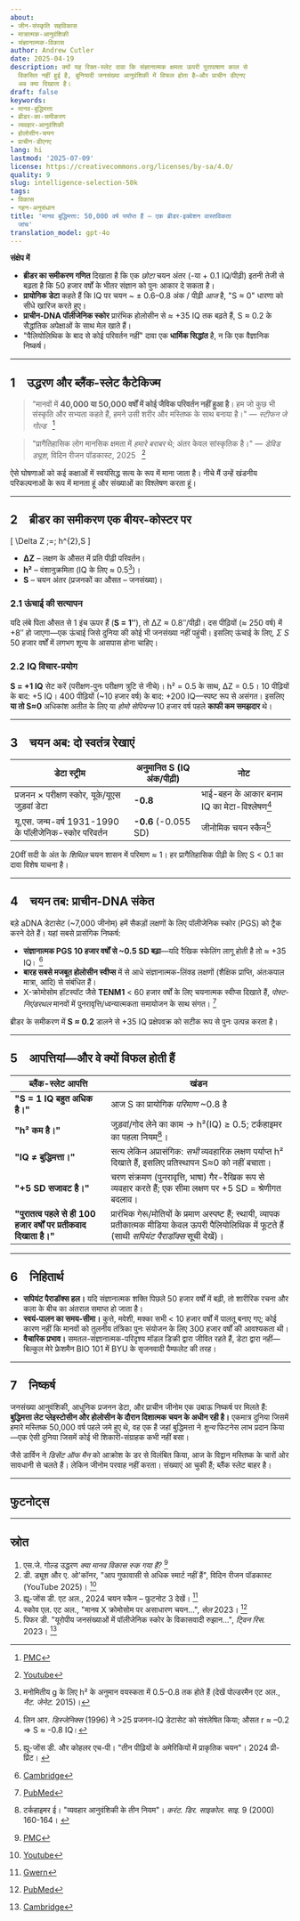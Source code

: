 ```yaml
---
about:
- जीन-संस्कृति सहविकास
- मात्रात्मक-आनुवंशिकी
- संज्ञानात्मक-विकास
author: Andrew Cutler
date: 2025-04-19
description: क्यों यह रिक्त-स्लेट दावा कि संज्ञानात्मक क्षमता ऊपरी पुरापाषाण काल से
  विकसित नहीं हुई है, बुनियादी जनसंख्या आनुवंशिकी में विफल होता है—और प्राचीन डीएनए
  अब क्या दिखाता है।
draft: false
keywords:
- मानव-बुद्धिमत्ता
- ब्रीडर-का-समीकरण
- व्यवहार-आनुवंशिकी
- होलोसीन-चयन
- प्राचीन-डीएनए
lang: hi
lastmod: '2025-07-09'
license: https://creativecommons.org/licenses/by-sa/4.0/
quality: 9
slug: intelligence-selection-50k
tags:
- विकास
- गहन-अनुसंधान
title: 'मानव बुद्धिमत्ता: 50,000 वर्ष पर्याप्त हैं — एक ब्रीडर-इक्वेशन वास्तविकता
  जांच'
translation_model: gpt-4o
---
```


**संक्षेप में**

- **ब्रीडर का समीकरण गणित** दिखाता है कि एक *छोटा* चयन अंतर (-या + 0.1 IQ/पीढ़ी) इतनी तेजी से बढ़ता है कि 50 हजार वर्षों के भीतर संज्ञान को पुनः आकार दे सकता है।
- **प्रायोगिक डेटा** कहते हैं कि IQ पर चयन ~ ± 0.6–0.8 अंक / पीढ़ी *आज* है, "S ≈ 0" धारणा को सीधे खारिज करते हुए।
- **प्राचीन-DNA पॉलीजेनिक स्कोर** प्रारंभिक होलोसीन से ≈ +35 IQ तक बढ़ते हैं, S ≈ 0.2 के सैद्धांतिक अपेक्षाओं के साथ मेल खाते हैं।
- "पैलियोलिथिक के बाद से कोई परिवर्तन नहीं" दावा एक **धार्मिक सिद्धांत** है, न कि एक वैज्ञानिक निष्कर्ष।

---

## 1 उद्धरण और ब्लैंक-स्लेट कैटेकिज्म

> "मानवों में **40,000 या 50,000 वर्षों में कोई जैविक परिवर्तन नहीं हुआ है**। हम जो कुछ भी संस्कृति और सभ्यता कहते हैं, हमने उसी शरीर और मस्तिष्क के साथ बनाया है।" — *स्टीफन जे गोल्ड*  [^oai1]

> "प्रागैतिहासिक लोग मानसिक क्षमता में *हमारे बराबर* थे; अंतर केवल सांस्कृतिक है।" — *डेविड ड्यूश*, विदिन रीजन पॉडकास्ट, 2025  [^oai2]

ऐसे घोषणाओं को कई कक्षाओं में स्वयंसिद्ध सत्य के रूप में माना जाता है। नीचे मैं उन्हें खंडनीय परिकल्पनाओं के रूप में मानता हूं और संख्याओं का विश्लेषण करता हूं।

---

## 2 ब्रीडर का समीकरण एक बीयर-कोस्टर पर

\[
\Delta Z \;=\; h^{2}\,S
\]

- **ΔZ** – लक्षण के औसत में प्रति पीढ़ी परिवर्तन।
- **h²** – वंशानुक्रमिता (IQ के लिए ≈ 0.5[^1])।
- **S** – चयन अंतर (प्रजनकों का औसत – जनसंख्या)।

### 2.1 ऊंचाई की सत्यापन
यदि लंबे पिता औसत से 1 इंच ऊपर हैं (**S = 1″**), तो ΔZ ≈ 0.8″/पीढ़ी। दस पीढ़ियों (≈ 250 वर्ष) में +8″ हो जाएगा—एक ऊंचाई जिसे दुनिया की कोई भी जनसंख्या नहीं पहुंची। इसलिए ऊंचाई के लिए, *Σ S* 50 हजार वर्षों में लगभग शून्य के आसपास होना चाहिए।

### 2.2 IQ विचार-प्रयोग
**S = +1 IQ** सेट करें (परीक्षण-पुनः परीक्षण त्रुटि से नीचे)। h² = 0.5 के साथ, ΔZ = 0.5। 10 पीढ़ियों के बाद: +5 IQ। 400 पीढ़ियों (~10 हजार वर्ष) के बाद: +200 IQ—स्पष्ट रूप से असंगत। इसलिए **या तो S≈0** अधिकांश अतीत के लिए या *होमो सेपियन्स* 10 हजार वर्ष पहले **काफी कम समझदार** थे।

---

## 3 चयन अब: दो स्वतंत्र रेखाएं

| डेटा स्ट्रीम | अनुमानित S (IQ अंक/पीढ़ी) | नोट |
|-------------|--------------------------|------|
| प्रजनन × परीक्षण स्कोर, यूके/यूएस जुड़वां डेटा | **-0.8** | भाई-बहन के आकार बनाम IQ का मेटा-विश्लेषण[^2] |
| यू.एस. जन्म-वर्ष 1931-1990 के पॉलीजेनिक-स्कोर परिवर्तन | **-0.6** (-0.055 SD) | जीनोमिक चयन स्कैन[^3] |

20वीं सदी के अंत के *शिथिल* चयन शासन में परिमाण ≈ 1। हर प्रागैतिहासिक पीढ़ी के लिए S < 0.1 का दावा विशेष याचना है।

---

## 4 चयन तब: प्राचीन-DNA संकेत

बड़े aDNA डेटासेट (~7,000 जीनोम) हमें सैकड़ों लक्षणों के लिए पॉलीजेनिक स्कोर (PGS) को ट्रैक करने देते हैं। यहां सबसे प्रासंगिक निष्कर्ष:

* **संज्ञानात्मक PGS 10 हजार वर्षों से ~0.5 SD बढ़ा**—यदि रैखिक स्केलिंग लागू होती है तो ≈ +35 IQ। [^oai3]
* **बारह सबसे मजबूत होलोसीन स्वीप्स** में से आधे संज्ञानात्मक-लिंक्ड लक्षणों (शैक्षिक प्राप्ति, अंतःकपाल मात्रा, आदि) से संबंधित हैं।
* X-क्रोमोसोम हॉटस्पॉट जैसे **TENM1** < 60 हजार वर्षों के लिए चयनात्मक स्वीप्स दिखाते हैं, *पोस्ट-निएंडरथल* मानवों में पुनरावृत्ति/ध्वन्यात्मकता समायोजन के साथ संगत। [^oai4]

ब्रीडर के समीकरण में **S ≈ 0.2** डालने से +35 IQ प्रक्षेपवक्र को सटीक रूप से पुनः उत्पन्न करता है।

---

## 5 आपत्तियां—और वे क्यों विफल होती हैं

| ब्लैंक-स्लेट आपत्ति | खंडन |
|-----------------------|----------|
| **"S = 1 IQ बहुत अधिक है।"** | आज S का प्रायोगिक *परिमाण* ~0.8 है | ऊपर §3 देखें। यहां तक कि S = 0.1 का मतलब 10 हजार वर्ष पहले बेतुका −100 IQ है। |
| **"h² कम है।"** | जुड़वां/गोद लेने का काम → h²(IQ) ≥ 0.5; टर्कहाइमर का पहला नियम[^4]। |
| **"IQ ≠ बुद्धिमत्ता।"** | सत्य लेकिन अप्रासंगिक: *सभी* व्यवहारिक लक्षण पर्याप्त h² दिखाते हैं, इसलिए प्रतिस्थापन S≈0 को नहीं बचाता। |
| **"+5 SD सजावट है।"** | चरण संक्रमण (पुनरावृत्ति, भाषा) गैर-रैखिक रूप से व्यवहार करते हैं; एक सीमा लक्षण पर +5 SD = श्रेणीगत बदलाव। |
| **"पुरातत्व पहले से ही 100 हजार वर्षों पर प्रतीकवाद दिखाता है।"** | प्रारंभिक गेरू/मोतियों के प्रमाण अस्पष्ट हैं; स्थायी, व्यापक प्रतीकात्मक मीडिया केवल ऊपरी पैलियोलिथिक में फूटते हैं (साथी *सपियंट पैराडॉक्स* सूची देखें)। |

---

## 6 निहितार्थ

* **सपियंट पैराडॉक्स हल।** यदि संज्ञानात्मक शक्ति पिछले 50 हजार वर्षों में बढ़ी, तो शारीरिक रचना और कला के बीच का अंतराल समाप्त हो जाता है।
* **स्वयं-पालन का समय-सीमा।** कुत्ते, मवेशी, मक्का सभी < 10 हजार वर्षों में पालतू बनाए गए; कोई कारण नहीं कि मानवों को तुलनीय तंत्रिका पुनः संयोजन के लिए 300 हजार वर्षों की आवश्यकता थी।
* **वैचारिक प्रभाव।** समतल-संज्ञानात्मक-परिदृश्य मॉडल डिक्री द्वारा जीवित रहते हैं, डेटा द्वारा नहीं—बिल्कुल मेरे फ्रेशमैन BIO 101 में BYU के सृजनवादी पैम्फलेट की तरह।

---

## 7 निष्कर्ष

जनसंख्या आनुवंशिकी, आधुनिक प्रजनन डेटा, और प्राचीन जीनोम एक उबाऊ निष्कर्ष पर मिलते हैं: **बुद्धिमत्ता लेट प्लेइस्टोसीन और होलोसीन के दौरान दिशात्मक चयन के अधीन रही है।** एकमात्र दुनिया जिसमें हमारे मस्तिष्क 50,000 वर्ष पहले जमे हुए थे, वह एक है जहां बुद्धिमत्ता ने *शून्य* फिटनेस लाभ प्रदान किया—एक ऐसी दुनिया जिसमें कोई भी शिकारी-संग्राहक कभी नहीं बसा।

जैसे डार्विन ने *डिसेंट ऑफ मैन* को आक्रोश के डर से विलंबित किया, आज के विद्वान मस्तिष्क के चारों ओर सावधानी से चलते हैं। लेकिन जीनोम परवाह नहीं करता। संख्याएं आ चुकी हैं; ब्लैंक स्लेट बाहर है।

---

## फुटनोट्स

[^oai1]: [PMC](https://pmc.ncbi.nlm.nih.gov/articles/PMC3721656/)
[^oai2]: [Youtube](https://www.youtube.com/watch?v=rpP9sqbQzjs)
[^oai3]: [Cambridge](https://www.cambridge.org/core/journals/twin-research-and-human-genetics/article/evolutionary-trends-of-polygenic-scores-in-european-populations-from-the-paleolithic-to-modern-times/E76E2C78FFC3DA9BDEB0BC8E37D9273D)
[^oai4]: [PubMed](https://pubmed.ncbi.nlm.nih.gov/36950386/)
[^oai5]: [Gwern](https://gwern.net/doc/genetics/selection/natural/human/dysgenics/2024-hughjones.pdf)
[^oai6]: [Journals](https://journals.sagepub.com/doi/abs/10.1111/1467-8721.00084)
[^1]: मनोमितीय g के लिए h² के अनुमान वयस्कता में 0.5–0.8 तक होते हैं (देखें पोल्डरमैन एट अल., *नैट. जेनेट.* 2015)।
[^2]: लिन आर. *डिस्जेनिक्स* (1996) ने >25 प्रजनन-IQ डेटासेट को संश्लेषित किया; औसत r ≈ –0.2 ⇒ S ≈ -0.8 IQ।
[^3]: ह्यू-जोंस डी. और कोहलर एच-पी। "तीन पीढ़ियों के अमेरिकियों में प्राकृतिक चयन"। 2024 प्री-प्रिंट। [^oai5]
[^4]: टर्कहाइमर ई। "व्यवहार आनुवंशिकी के तीन नियम"। *करंट. डिर. साइकोल. साइ.* 9 (2000) 160-164। [^oai6]

---

## स्रोत

1. एस.जे. गोल्ड उद्धरण *क्या मानव विकास रुक गया है?* [^oai1]
2. डी. ड्यूश और ए. ओ'कॉनर, "आप गुफावासी से अधिक स्मार्ट नहीं हैं", विदिन रीजन पॉडकास्ट (YouTube 2025)। [^oai2]
3. ह्यू-जोंस डी. एट अल., 2024 चयन स्कैन – फुटनोट 3 देखें। [^oai5]
4. स्कोव एल. एट अल., "मानव X क्रोमोसोम पर असाधारण चयन…", *सेल* 2023। [^oai4]
5. पिफर डी. "यूरोपीय जनसंख्याओं में पॉलीजेनिक स्कोर के विकासवादी रुझान…", *ट्विन रिस.* 2023। [^oai3]